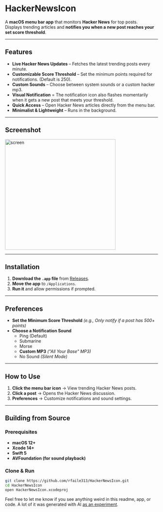 # HackerNewsIcon

A **macOS menu bar app** that monitors **Hacker News** for top posts.  
Displays trending articles and **notifies you when a new post reaches your set score threshold**.

---

## Features
- **Live Hacker News Updates** – Fetches the latest trending posts every minute.  
- **Customizable Score Threshold** – Set the minimum points required for notifications. (Default is 250).
- **Custom Sounds** – Choose between system sounds or a custom hacker mp3. 
- **Visual Notification** = The notification icon also flashes momentarily when it gets a new post that meets your threshold.
- **Quick Access** – Open Hacker News articles directly from the menu bar.  
- **Minimalist & Lightweight** – Runs in the background.  

---

## Screenshot
<img width="364" alt="screen" src="https://github.com/user-attachments/assets/5d1808bb-b29c-4724-aa2f-987768127d3a" />


---

## Installation
1. **Download the `.app` file** from [Releases](https://github.com/rfaile313/HackerNewsIcon/releases/).  
2. **Move the app** to `/Applications`.  
3. **Run it** and allow permissions if prompted.  

---

## Preferences
- **Set the Minimum Score Threshold** *(e.g., Only notify if a post has 500+ points)* 
- **Choose a Notification Sound**
  - Ping (Default)
  - Submarine
  - Morse
  - **Custom MP3** *("All Your Base" MP3)*
  - No Sound *(Silent Mode)*

---

## How to Use
1. **Click the menu bar icon** → View trending Hacker News posts.
2. **Click a post** → Opens the Hacker News discussion.
3. **Preferences** → Customize notifications and sound settings.

---

## Building from Source
### **Prerequisites**
- **macOS 12+**
- **Xcode 14+**
- **Swift 5**
- **AVFoundation (for sound playback)**

### **Clone & Run**
```sh
git clone https://github.com/rfaile313/HackerNewsIcon.git
cd HackerNewsIcon
open HackerNewsIcon.xcodeproj
```

Feel free to let me know if you see anything weird in this readme, app, or code. A lot of it was generated with AI [as an experiment](https://rudyfaile.com/2025/03/09/claude-kind-of-sucks/). 
